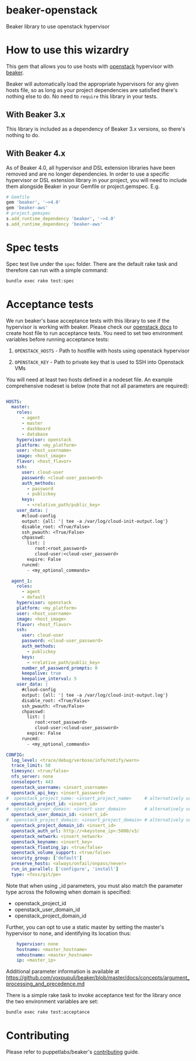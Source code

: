 # beaker-openstack

Beaker library to use openstack hypervisor

# How to use this wizardry

This gem that allows you to use hosts with [openstack](openstack.md) hypervisor with [beaker](https://github.com/puppetlabs/beaker). 

Beaker will automatically load the appropriate hypervisors for any given hosts file, so as long as your project dependencies are satisfied there's nothing else to do. No need to `require` this library in your tests.

## With Beaker 3.x

This library is included as a dependency of Beaker 3.x versions, so there's nothing to do.

## With Beaker 4.x

As of Beaker 4.0, all hypervisor and DSL extension libraries have been removed and are no longer dependencies. In order to use a specific hypervisor or DSL extension library in your project, you will need to include them alongside Beaker in your Gemfile or project.gemspec. E.g.

~~~ruby
# Gemfile
gem 'beaker', '~>4.0'
gem 'beaker-aws'
# project.gemspec
s.add_runtime_dependency 'beaker', '~>4.0'
s.add_runtime_dependency 'beaker-aws'
~~~

# Spec tests

Spec test live under the `spec` folder. There are the default rake task and therefore can run with a simple command:
```bash
bundle exec rake test:spec
```

# Acceptance tests

We run beaker's base acceptance tests with this library to see if the hypervisor is working with beaker. Please check our [openstack docs](openstack.md) to create host file to run acceptance tests. You need to set two environment variables before running acceptance tests:

1. `OPENSTACK_HOSTS` - Path to hostfile with hosts using openstack hypervisor

2. `OPENSTACK_KEY` - Path to private key that is used to SSH into Openstack VMs 

You will need at least two hosts defined in a nodeset file. An example comprehensive nodeset is below (note that not all parameters are required):

```yaml

HOSTS:
  master:
    roles:
      - agent
      - master
      - dashboard
      - database
    hypervisor: openstack
    platform: <my_platform> 
    user: <host_username>
    image: <host_image>
    flavor: <host_flavor>
    ssh:
      user: cloud-user
      password: <cloud-user_password>
      auth_methods:
        - password
        - publickey
      keys:
        - <relative_path/public_key>
    user_data: |
      #cloud-config
      output: {all: '| tee -a /var/log/cloud-init-output.log'}
      disable_root: <True/False>
      ssh_pwauth: <True/False>
      chpasswd:
        list: |
           root:<root_password>
           cloud-user:<cloud-user_password>
        expire: False
      runcmd:
        - <my_optional_commands>

  agent_1:
    roles:
      - agent
      - default
    hypervisor: openstack
    platform: <my_platform>
    user: <host_username>
    image: <host_image>
    flavor: <host_flavor>
    ssh:
      user: cloud-user
      password: <cloud-user_password>
      auth_methods:
        - publickey
      keys:
        - <relative_path/public_key>
      number_of_password_prompts: 0
      keepalive: true
      keepalive_interval: 5
    user_data: |
      #cloud-config
      output: {all: '| tee -a /var/log/cloud-init-output.log'}
      disable_root: <True/False>
      ssh_pwauth: <True/False>
      chpasswd:
        list: |
           root:<root_password>
           cloud-user:<cloud-user_password>
        expire: False
      runcmd:
        - <my_optional_commands>

CONFIG:
  log_level: <trace/debug/verbose/info/notify/warn>
  trace_limit: 50
  timesync: <true/false>
  nfs_server: none
  consoleport: 443
  openstack_username: <insert_username>
  openstack_api_key: <insert_password>
#  openstack_project_name: <insert_project_name>     # alternatively use openstack_project_id
  openstack_project_id: <insert_id>
#  openstack_user_domain: <insert user_domain>       # alternatively use openstack_user_domain_id
  openstack_user_domain_id: <insert_id>
#  openstack_project_domain: <insert_project_domain> # alternatively use openstack_project_domain_id
  openstack_project_domain_id: <insert_id>
  openstack_auth_url: http://<keystone_ip>:5000/v3/
  openstack_network: <insert_network>
  openstack_keyname: <insert_key>
  openstack_floating_ip: <true/false>
  openstack_volume_support: <true/false>
  security_group: ['default']
  preserve_hosts: <always/onfail/onpass/never>
  run_in_parallel: ['configure', 'install']
  type: <foss/git/pe>
```

Note that when using _id parameters, you must also match the parameter type across the following when domain is specified:
- openstack_project_id
- openstack_user_domain_id
- openstack_project_domain_id 

Further, you can opt to use a static master by setting the master's hypervisor to none, and identifying its location thus:
```yaml
    hypervisor: none
    hostname: <master_hostname>
    vmhostname: <master_hostname>
    ip: <master_ip>
```

Additional parameter information is available at https://github.com/voxpupuli/beaker/blob/master/docs/concepts/argument_processing_and_precedence.md

There is a simple rake task to invoke acceptance test for the library once the two environment variables are set:
```bash
bundle exec rake test:acceptance
```

# Contributing

Please refer to puppetlabs/beaker's [contributing](https://github.com/puppetlabs/beaker/blob/master/CONTRIBUTING.md) guide.

